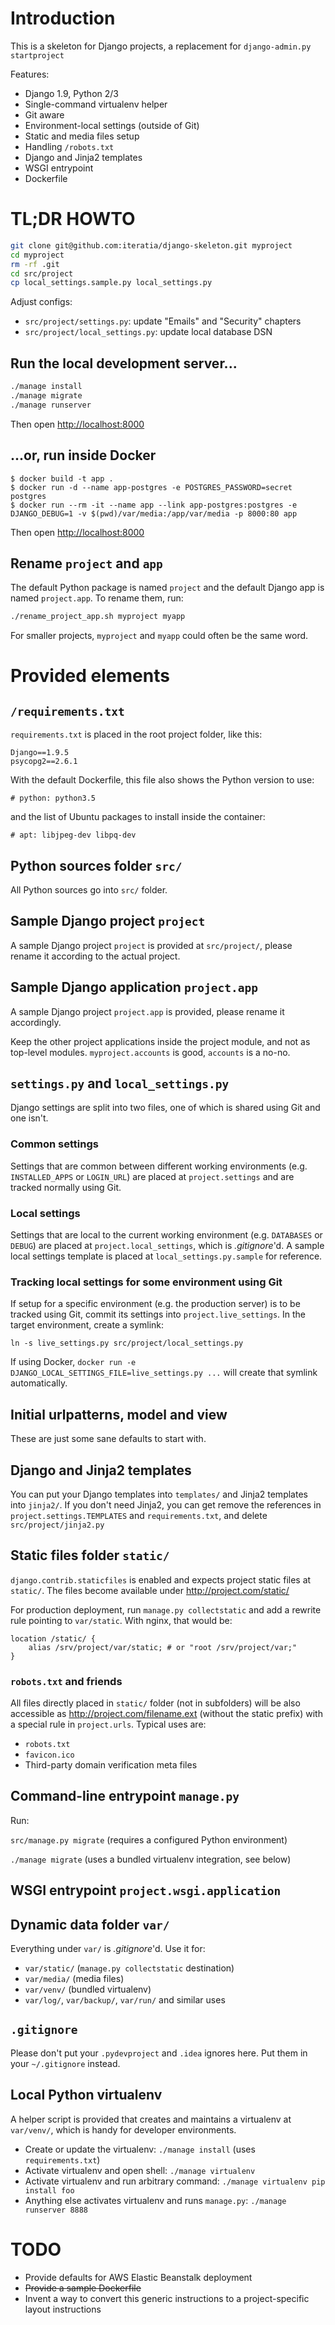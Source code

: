 # Introduction

This is a skeleton for Django projects, a replacement for `django-admin.py startproject`

Features:

* Django 1.9, Python 2/3
* Single-command virtualenv helper
* Git aware
* Environment-local settings (outside of Git)
* Static and media files setup
* Handling `/robots.txt`
* Django and Jinja2 templates
* WSGI entrypoint
* Dockerfile

# TL;DR HOWTO

```sh
git clone git@github.com:iteratia/django-skeleton.git myproject
cd myproject
rm -rf .git
cd src/project
cp local_settings.sample.py local_settings.py
```

Adjust configs:

* `src/project/settings.py`: update "Emails" and "Security" chapters
* `src/project/local_settings.py`: update local database DSN

## Run the local development server...

```sh
./manage install
./manage migrate
./manage runserver
```

Then open <http://localhost:8000>

## ...or, run inside Docker

```
$ docker build -t app .
$ docker run -d --name app-postgres -e POSTGRES_PASSWORD=secret postgres
$ docker run --rm -it --name app --link app-postgres:postgres -e DJANGO_DEBUG=1 -v $(pwd)/var/media:/app/var/media -p 8000:80 app
```

Then open <http://localhost:8000>

## Rename `project` and `app`

The default Python package is named `project` and the default Django app is named `project.app`. To rename them, run:

```sh
./rename_project_app.sh myproject myapp
```

For smaller projects, `myproject` and `myapp` could often be the same word.

# Provided elements

## `/requirements.txt`

`requirements.txt` is placed in the root project folder, like this:

```
Django==1.9.5
psycopg2==2.6.1
```

With the default Dockerfile, this file also shows the Python version to use:

```
# python: python3.5
```

and the list of Ubuntu packages to install inside the container:

```
# apt: libjpeg-dev libpq-dev
```

## Python sources folder `src/`

All Python sources go into `src/` folder.

## Sample Django project `project`

A sample Django project `project` is provided at `src/project/`, please rename it according to the actual project.

## Sample Django application `project.app`

A sample Django project `project.app` is provided, please rename it accordingly.

Keep the other project applications inside the project module, and not as top-level modules. `myproject.accounts` is good, `accounts` is a no-no.

## `settings.py` and `local_settings.py`

Django settings are split into two files, one of which is shared using Git and one isn't.

### Common settings

Settings that are common between different working environments (e.g. `INSTALLED_APPS` or `LOGIN_URL`) are placed at `project.settings` and are tracked normally using Git.

### Local settings

Settings that are local to the current working environment (e.g. `DATABASES` or `DEBUG`) are placed at `project.local_settings`, which is *.gitignore*'d. A sample local settings template is placed at `local_settings.py.sample` for reference.

### Tracking local settings for some environment using Git

If setup for a specific environment (e.g. the production server) is to be tracked using Git, commit its settings into `project.live_settings`. In the target environment, create a symlink:

`ln -s live_settings.py src/project/local_settings.py`

If using Docker, `docker run -e DJANGO_LOCAL_SETTINGS_FILE=live_settings.py ...` will create that symlink automatically.

## Initial urlpatterns, model and view

These are just some sane defaults to start with.

## Django and Jinja2 templates

You can put your Django templates into `templates/` and Jinja2 templates into `jinja2/`. If you don't need Jinja2, you can get remove the references in `project.settings.TEMPLATES` and `requirements.txt`, and delete `src/project/jinja2.py`

## Static files folder `static/`

`django.contrib.staticfiles` is enabled and expects project static files at `static/`. The files become available under <http://project.com/static/>

For production deployment, run `manage.py collectstatic` and add a rewrite rule pointing to `var/static`. With nginx, that would be:

```
location /static/ {
	alias /srv/project/var/static; # or "root /srv/project/var;"
}
```

### `robots.txt` and friends

All files directly placed in `static/` folder (not in subfolders) will be also accessible as <http://project.com/filename.ext> (without the static prefix) with a special rule in `project.urls`. Typical uses are:

* `robots.txt`
* `favicon.ico`
* Third-party domain verification meta files

## Command-line entrypoint `manage.py`

Run:

`src/manage.py migrate` (requires a configured Python environment)

`./manage migrate` (uses a bundled virtualenv integration, see below)

## WSGI entrypoint `project.wsgi.application`

## Dynamic data folder `var/`

Everything under `var/` is *.gitignore*'d. Use it for:

* `var/static/` (`manage.py collectstatic` destination)
* `var/media/` (media files)
* `var/venv/` (bundled virtualenv)
* `var/log/`, `var/backup/`, `var/run/` and similar uses

## `.gitignore`

Please don't put your `.pydevproject` and `.idea` ignores here. Put them in your `~/.gitignore` instead.

## Local Python virtualenv

A helper script is provided that creates and maintains a virtualenv at `var/venv/`, which is handy for developer environments.

* Create or update the virtualenv: `./manage install` (uses `requirements.txt`)
* Activate virtualenv and open shell: `./manage virtualenv`
* Activate virtualenv and run arbitrary command: `./manage virtualenv pip install foo`
* Anything else activates virtualenv and runs `manage.py`: `./manage runserver 8888`

# TODO

* Provide defaults for AWS Elastic Beanstalk deployment
* ~~Provide a sample Dockerfile~~
* Invent a way to convert this generic instructions to a project-specific layout instructions

